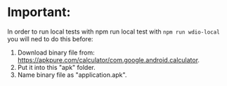 # Important:

In order to run local tests with npm run local test with `npm run wdio-local` you will ned to do this before:

1) Download binary file from: https://apkpure.com/calculator/com.google.android.calculator.
2) Put it into this "apk" folder.
3) Name binary file as "application.apk".